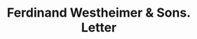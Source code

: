 ---
doi: 10.7916/D82N6DCC
date_other: '1917'
date_other_textual: '1917'
form: correspondence
genre:
- Letters (correspondence)
name:
- Ferdinand Westheimer & Sons
object_in_context_url: https://biggert.cul.columbia.edu/items/view/ave_biggert_01255
subject_hierarchical_geographic:
- Cincinnati, Ohio, United States
subject_name:
- Ferdinand Westheimer & Sons
title: Ferdinand Westheimer & Sons. Letter
sort_title: Ferdinand Westheimer & Sons. Letter
call_number: ave_biggert_01255
coordinates:
- 39.1,-84.51666666666667
pid: ave_biggert_01255
identifiers: ave_biggert_01255
thumbnail: https://derivativo-2.library.columbia.edu/iiif/2/ldpd:343326/full/!256,256/0/native.jpg
permalink: /biggert/ave_biggert_01255/
layout: iiif-image-page
---